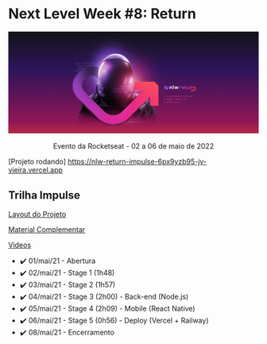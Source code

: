 # Next Level Week #8: Return

![nlw-heat-impulse-logo](./archive/nlw-return.png)

<p align="center">Evento da Rocketseat - 02 a 06 de maio de 2022</p>

[Projeto rodando] https://nlw-return-impulse-6px9yzb95-jv-vieira.vercel.app

## Trilha Impulse

[Layout do Projeto](https://www.figma.com/community/file/1102912516166573468/Feedback-Widget)

[Material Complementar](https://efficient-sloth-d85.notion.site/Impulse-58f2daadb8e1433894420cbc57571087)

[Videos](https://nextlevelweek.com/episodios/impulse/aula-1/edicao/8)

<!-- ❌✔️ -->

- ✔️ 01/mai/21 - Abertura
- ✔️ 02/mai/21 - Stage 1 (1h48)
- ✔️ 03/mai/21 - Stage 2 (1h57)
- ✔️ 04/mai/21 - Stage 3 (2h00) - Back-end (Node.js)
- ✔️ 05/mai/21 - Stage 4 (2h09) - Mobile (React Native)
- ✔️ 06/mai/21 - Stage 5 (0h56) - Deploy (Vercel + Railway)
- ✔️ 08/mai/21 - Encerramento

